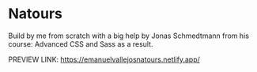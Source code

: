 # Natours
Build by me from scratch with a big help by Jonas Schmedtmann from his course: Advanced CSS and Sass as a result.

PREVIEW LINK:
https://emanuelvallejosnatours.netlify.app/

